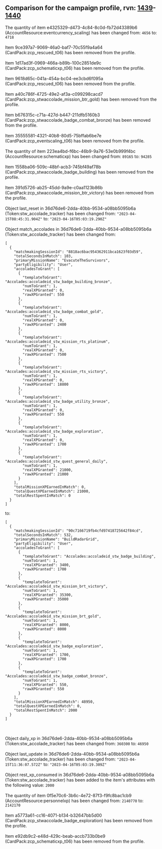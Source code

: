 ## Comparison for the campaign profile, rvn: [1439](https://github.com/PRO100KatYT/FortniteProfileRevisions/tree/main/profiles/campaign/1439%20campaign.json)-[1440](https://github.com/PRO100KatYT/FortniteProfileRevisions/tree/main/profiles/campaign/1440%20campaign.json)

The quantity of item e4325329-d473-4c84-8c0d-fb72d43389b6 (AccountResource:eventcurrency_scaling) has been changed from: `4656` to: `4718`
<br><br>
Item 9ce397a7-9069-46a0-baf7-70c55f9a4a64 (CardPack:zcp_rescued_t06) has been removed from the profile.
<br><br>
Item 1d17ad3f-0969-466a-b89b-100c2851de9c (CardPack:zcp_schematicxp_t06) has been removed from the profile.
<br><br>
Item 9618d65c-041a-454a-bc04-ee3cbd6f095a (CardPack:zcp_rescued_t06) has been removed from the profile.
<br><br>
Item a40c786f-4725-49e2-af3a-c099298cacd7 (CardPack:zcp_stwaccolade_mission_btr_gold) has been removed from the profile.
<br><br>
Item b676315c-c71a-427d-b447-211dfb5160b3 (CardPack:zcp_stwaccolade_badge_combat_bronze) has been removed from the profile.
<br><br>
Item 35555581-4321-40b8-80d5-75bffab6be7e (CardPack:zcp_eventscaling_t06) has been removed from the profile.
<br><br>
The quantity of item 223ea4bd-f6bc-46b9-9a76-53e0b999f4bc (AccountResource:schematicxp) has been changed from: `89165` to: `94285`
<br><br>
Item 1558ba06-509c-48bf-acb3-745bf49af78b (CardPack:zcp_stwaccolade_badge_building) has been removed from the profile.
<br><br>
Item 391d5726-ab25-45dd-9a9e-c0aa1123b86b (CardPack:zcp_stwaccolade_mission_btr_victory) has been removed from the profile.
<br><br>
Object last_reset in 36d76de6-2dda-40bb-9534-a08bb5095b6a (Token:stw_accolade_tracker) has been changed from: `"2023-04-15T08:45:31.904Z"` to: `"2023-04-16T05:03:19.290Z"`
<br><br>
Object match_accolades in 36d76de6-2dda-40bb-9534-a08bb5095b6a (Token:stw_accolade_tracker) has been changed from:

```
[
  {
    "matchmakingSessionId": "8818ac6bac954362911bca1623f03d59",
    "totalSecondsInMatch": 103,
    "primaryMissionName": "EvacuteTheSurvivors",
    "partyEligibility": "User",
    "accoladesToGrant": [
      {
        "templateToGrant": "Accolades:accoladeid_stw_badge_building_bronze",
        "numToGrant": 1,
        "realXPGranted": 0,
        "rawXPGranted": 550
      },
      {
        "templateToGrant": "Accolades:accoladeid_stw_badge_combat_gold",
        "numToGrant": 1,
        "realXPGranted": 0,
        "rawXPGranted": 2400
      },
      {
        "templateToGrant": "Accolades:accoladeid_stw_mission_rts_platinum",
        "numToGrant": 1,
        "realXPGranted": 0,
        "rawXPGranted": 7500
      },
      {
        "templateToGrant": "Accolades:accoladeid_stw_mission_rts_victory",
        "numToGrant": 1,
        "realXPGranted": 0,
        "rawXPGranted": 18800
      },
      {
        "templateToGrant": "Accolades:accoladeid_stw_badge_utility_bronze",
        "numToGrant": 1,
        "realXPGranted": 0,
        "rawXPGranted": 550
      },
      {
        "templateToGrant": "Accolades:accoladeid_stw_badge_exploration",
        "numToGrant": 1,
        "realXPGranted": 0,
        "rawXPGranted": 1700
      },
      {
        "templateToGrant": "Accolades:accoladeid_stw_quest_general_daily",
        "numToGrant": 1,
        "realXPGranted": 21000,
        "rawXPGranted": 21000
      }
    ],
    "totalMissionXPEarnedInMatch": 0,
    "totalQuestXPEarnedInMatch": 21000,
    "totalRestSpentInMatch": 0
  }
]
```

to:

```
[
  {
    "matchmakingSessionId": "90c7166719fb4cfd97418725642f84cd",
    "totalSecondsInMatch": 532,
    "primaryMissionName": "BuildRadarGrid",
    "partyEligibility": "User",
    "accoladesToGrant": [
      {
        "templateToGrant": "Accolades:accoladeid_stw_badge_building",
        "numToGrant": 1,
        "realXPGranted": 3400,
        "rawXPGranted": 1700
      },
      {
        "templateToGrant": "Accolades:accoladeid_stw_mission_brt_victory",
        "numToGrant": 1,
        "realXPGranted": 35300,
        "rawXPGranted": 35000
      },
      {
        "templateToGrant": "Accolades:accoladeid_stw_mission_brt_gold",
        "numToGrant": 1,
        "realXPGranted": 8000,
        "rawXPGranted": 8000
      },
      {
        "templateToGrant": "Accolades:accoladeid_stw_badge_exploration",
        "numToGrant": 1,
        "realXPGranted": 1700,
        "rawXPGranted": 1700
      },
      {
        "templateToGrant": "Accolades:accoladeid_stw_badge_combat_bronze",
        "numToGrant": 1,
        "realXPGranted": 550,
        "rawXPGranted": 550
      }
    ],
    "totalMissionXPEarnedInMatch": 48950,
    "totalQuestXPEarnedInMatch": 0,
    "totalRestSpentInMatch": 2000
  }
]
```

<br><br>
Object daily_xp in 36d76de6-2dda-40bb-9534-a08bb5095b6a (Token:stw_accolade_tracker) has been changed from: `360300` to: `46950`
<br><br>
Object last_update in 36d76de6-2dda-40bb-9534-a08bb5095b6a (Token:stw_accolade_tracker) has been changed from: `"2023-04-15T11:36:07.572Z"` to: `"2023-04-16T05:03:19.309Z"`
<br><br>
Object rest_xp_consumed in 36d76de6-2dda-40bb-9534-a08bb5095b6a (Token:stw_accolade_tracker) has been added to the item's attributes with the following value: `2000`
<br><br>
The quantity of item 0f5e70c6-3b6c-4e72-87f3-f9fc8bac1cb9 (AccountResource:personnelxp) has been changed from: `2140770` to: `2142170`
<br><br>
Item a5773a61-cc16-4071-b134-b32647bb5d00 (CardPack:zcp_stwaccolade_badge_exploration) has been removed from the profile.
<br><br>
Item e92db9c2-e48d-429c-beab-accb733b0be9 (CardPack:zcp_schematicxp_t06) has been removed from the profile.
<br><br>
